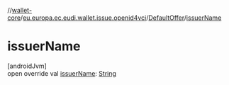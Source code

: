 //[wallet-core](../../../index.md)/[eu.europa.ec.eudi.wallet.issue.openid4vci](../index.md)/[DefaultOffer](index.md)/[issuerName](issuer-name.md)

# issuerName

[androidJvm]\
open override val [issuerName](issuer-name.md): [String](https://kotlinlang.org/api/latest/jvm/stdlib/kotlin/-string/index.html)
